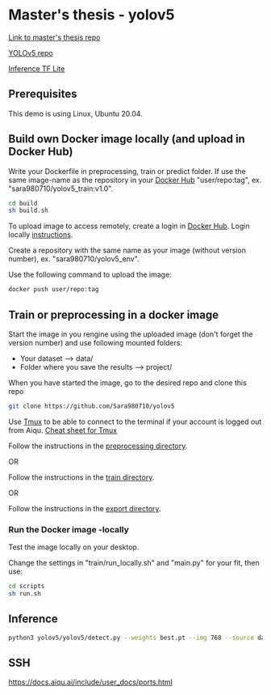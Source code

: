 # Master's thesis - yolov5
[Link to master's thesis repo](https://github.com/Sara980710/master_thesis)

[YOLOv5 repo](https://github.com/ultralytics/yolov5)

[Inference TF Lite](https://www.tensorflow.org/lite/guide/inference)

## Prerequisites
This demo is using Linux, Ubuntu 20.04.

## Build own Docker image locally (and upload in Docker Hub)
Write your Dockerfile in preprocessing, train or predict folder. If use the same image-name as the repository in your [Docker Hub](https://hub.docker.com/) "user/repo:tag", ex. "sara980710/yolov5_train:v1.0". 
````bash
cd build
sh build.sh
````
To upload image to access remotely, create a login in [Docker Hub](https://hub.docker.com/). 
Login locally [instructions](https://docs.docker.com/engine/reference/commandline/login/).

Create a repository with the same name as your image (without version number), ex. "sara980710/yolov5_env". 

Use the following command to upload the image:
````bash
docker push user/repo:tag
````

## Train or preprocessing in a docker image
Start the image in you rengine using the uploaded image (don't forget the version number) and use following mounted folders:
* Your dataset --> data/
* Folder where you save the results --> project/

When you have started the image, go to the desired repo and clone this repo
````bash
git clone https://github.com/Sara980710/yolov5
````
Use [Tmux](https://www.hamvocke.com/blog/a-quick-and-easy-guide-to-tmux/) to be able to connect to the terminal if your account is logged out from Aiqu. [Cheat sheet for Tmux](https://tmuxcheatsheet.com/)

Follow the instructions in the [preprocessing directory](https://github.com/Sara980710/yolov5/tree/main/preprocessing).

  OR
  
Follow the instructions in the [train directory](https://github.com/Sara980710/yolov5/tree/main/train). 

  OR
  
Follow the instructions in the [export directory](https://github.com/Sara980710/yolov5/tree/main/export). 


### Run the Docker image -locally
Test the image locally on your desktop. 

Change the settings in "train/run_locally.sh" and "main.py" for your fit, then use:

````bash
cd scripts
sh run.sh
````

## Inference
````bash
python3 yolov5/yolov5/detect.py --weights best.pt --img 768 --source dataset/test_v2/ --project dataset/
````

## SSH
https://docs.aiqu.ai/include/user_docs/ports.html

